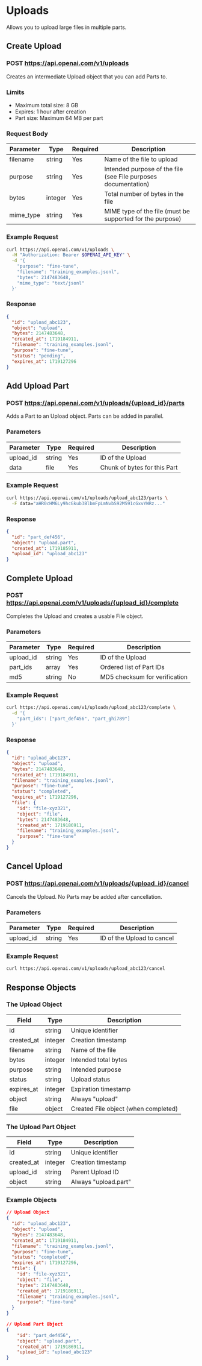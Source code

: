 # Uploads

Allows you to upload large files in multiple parts.

## Create Upload

### POST https://api.openai.com/v1/uploads

Creates an intermediate Upload object that you can add Parts to. 

### Limits
- Maximum total size: 8 GB
- Expires: 1 hour after creation
- Part size: Maximum 64 MB per part

### Request Body

| Parameter | Type | Required | Description |
|-----------|------|----------|-------------|
| filename | string | Yes | Name of the file to upload |
| purpose | string | Yes | Intended purpose of the file (see File purposes documentation) |
| bytes | integer | Yes | Total number of bytes in the file |
| mime_type | string | Yes | MIME type of the file (must be supported for the purpose) |

### Example Request

```bash
curl https://api.openai.com/v1/uploads \
  -H "Authorization: Bearer $OPENAI_API_KEY" \
  -d '{
    "purpose": "fine-tune",
    "filename": "training_examples.jsonl",
    "bytes": 2147483648,
    "mime_type": "text/jsonl"
  }'
```

### Response

```json
{
  "id": "upload_abc123",
  "object": "upload",
  "bytes": 2147483648,
  "created_at": 1719184911,
  "filename": "training_examples.jsonl",
  "purpose": "fine-tune",
  "status": "pending",
  "expires_at": 1719127296
}
```

## Add Upload Part

### POST https://api.openai.com/v1/uploads/{upload_id}/parts

Adds a Part to an Upload object. Parts can be added in parallel.

### Parameters
| Parameter | Type | Required | Description |
|-----------|------|----------|-------------|
| upload_id | string | Yes | ID of the Upload |
| data | file | Yes | Chunk of bytes for this Part |

### Example Request

```bash
curl https://api.openai.com/v1/uploads/upload_abc123/parts \
  -F data="aHR0cHM6Ly9hcGkub3BlbmFpLmNvbS92MS91cGxvYWRz..."
```

### Response

```json
{
  "id": "part_def456",
  "object": "upload.part",
  "created_at": 1719185911,
  "upload_id": "upload_abc123"
}
```

## Complete Upload

### POST https://api.openai.com/v1/uploads/{upload_id}/complete

Completes the Upload and creates a usable File object.

### Parameters
| Parameter | Type | Required | Description |
|-----------|------|----------|-------------|
| upload_id | string | Yes | ID of the Upload |
| part_ids | array | Yes | Ordered list of Part IDs |
| md5 | string | No | MD5 checksum for verification |

### Example Request

```bash
curl https://api.openai.com/v1/uploads/upload_abc123/complete \
  -d '{
    "part_ids": ["part_def456", "part_ghi789"]
  }'
```

### Response

```json
{
  "id": "upload_abc123",
  "object": "upload",
  "bytes": 2147483648,
  "created_at": 1719184911,
  "filename": "training_examples.jsonl",
  "purpose": "fine-tune",
  "status": "completed",
  "expires_at": 1719127296,
  "file": {
    "id": "file-xyz321",
    "object": "file",
    "bytes": 2147483648,
    "created_at": 1719186911,
    "filename": "training_examples.jsonl",
    "purpose": "fine-tune"
  }
}
```

## Cancel Upload

### POST https://api.openai.com/v1/uploads/{upload_id}/cancel

Cancels the Upload. No Parts may be added after cancellation.

### Parameters
| Parameter | Type | Required | Description |
|-----------|------|----------|-------------|
| upload_id | string | Yes | ID of the Upload to cancel |

### Example Request

```bash
curl https://api.openai.com/v1/uploads/upload_abc123/cancel
```

## Response Objects

### The Upload Object

| Field | Type | Description |
|-------|------|-------------|
| id | string | Unique identifier |
| created_at | integer | Creation timestamp |
| filename | string | Name of the file |
| bytes | integer | Intended total bytes |
| purpose | string | Intended purpose |
| status | string | Upload status |
| expires_at | integer | Expiration timestamp |
| object | string | Always "upload" |
| file | object | Created File object (when completed) |

### The Upload Part Object

| Field | Type | Description |
|-------|------|-------------|
| id | string | Unique identifier |
| created_at | integer | Creation timestamp |
| upload_id | string | Parent Upload ID |
| object | string | Always "upload.part" |

### Example Objects

```json
// Upload Object
{
  "id": "upload_abc123",
  "object": "upload",
  "bytes": 2147483648,
  "created_at": 1719184911,
  "filename": "training_examples.jsonl",
  "purpose": "fine-tune",
  "status": "completed",
  "expires_at": 1719127296,
  "file": {
    "id": "file-xyz321",
    "object": "file",
    "bytes": 2147483648,
    "created_at": 1719186911,
    "filename": "training_examples.jsonl",
    "purpose": "fine-tune"
  }
}

// Upload Part Object
{
    "id": "part_def456",
    "object": "upload.part",
    "created_at": 1719186911,
    "upload_id": "upload_abc123"
}
